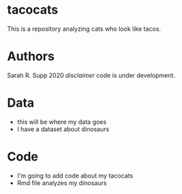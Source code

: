 # tacocats
This is a repository analyzing cats who look like tacos.

# Authors
Sarah R. Supp
2020
_disclaimer_ code is under development.


# Data
* this will be where my data goes
* I have a dataset about dinosaurs

# Code
* I'm going to add code about my tacocats
* Rmd file analyzes my dinosaurs
